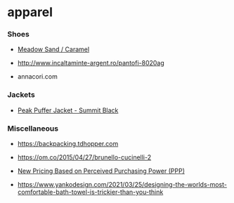 # apparel

### Shoes

- [Meadow Sand / Caramel](https://danubefootwear.com/collections/all-products/products/meadow-sand-caramel)

<!-- -->

- http://www.incaltaminte-argent.ro/pantofi-8020ag

<!-- -->

- annacori.com

### Jackets

- [Peak Puffer Jacket - Summit Black](https://www.prozis.com/ro/en/prozis/peak-puffer-jacket-summit-black)

### Miscellaneous

- https://backpacking.tdhopper.com

<!-- -->

- https://om.co/2015/04/27/brunello-cucinelli-2

<!-- -->

- [New Pricing Based on Perceived Purchasing Power (PPP)](https://us7.campaign-archive.com/?u=ed5431da1419c47c5af5ab594&id=2575947ce8)

<!-- -->

- https://www.yankodesign.com/2021/03/25/designing-the-worlds-most-comfortable-bath-towel-is-trickier-than-you-think
